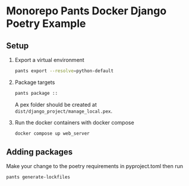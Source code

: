 # Monorepo Pants Docker Django Poetry Example

## Setup

1. Export a virtual environment

   ```bash
   pants export --resolve=python-default
   ```
   
2. Package targets

   ```bash
   pants package ::
   ```
   
   A pex folder should be created at `dist/django_project/manage_local.pex`.

3. Run the docker containers with docker compose

   ```bash
   docker compose up web_server 
   ```

## Adding packages

Make your change to the poetry requirements in pyproject.toml then run 

```bash
pants generate-lockfiles
```
